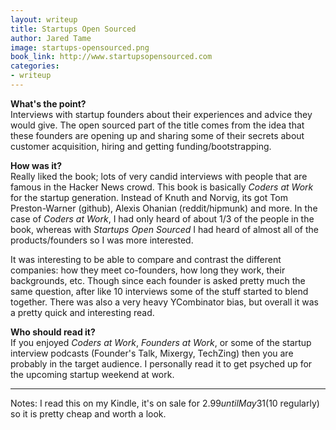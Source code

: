 ```yaml
---
layout: writeup
title: Startups Open Sourced
author: Jared Tame
image: startups-opensourced.png
book_link: http://www.startupsopensourced.com
categories:
- writeup
---
```


**What's the point?**  
Interviews with startup founders about their experiences and advice they would give. The open sourced part
of the title comes from the idea that these founders are opening up and sharing some of their secrets
about customer acquisition, hiring and getting funding/bootstrapping.

**How was it?**  
Really liked the book; lots of very candid interviews with people that are famous in the Hacker News crowd.
This book is basically _Coders at Work_ for the startup generation. Instead of Knuth and Norvig, its got Tom
Preston-Warner (github), Alexis Ohanian (reddit/hipmunk) and more. In the case of _Coders at Work_, I had
only heard of about 1/3 of the people in the book, whereas with _Startups Open Sourced_ I had heard of almost
all of the products/founders so I was more interested.

It was interesting to be able to compare and contrast the different companies: how they meet co-founders,
how long they work, their backgrounds, etc. Though since each founder is asked pretty much the same question,
after like 10 interviews some of the stuff started to blend together. There was also a very heavy YCombinator
bias, but overall it was a pretty quick and interesting read.

**Who should read it?**  
If you enjoyed _Coders at Work_, _Founders at Work_, or some of the startup interview podcasts (Founder's 
Talk, Mixergy, TechZing) then you are probably in the target audience. I personally read it to get psyched 
up for the upcoming startup weekend at work.

---
Notes: I read this on my Kindle, it's on sale for $2.99 until May 31 ($10 regularly) so it is pretty cheap
and worth a look.

